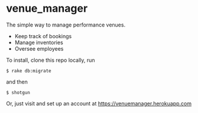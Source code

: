 # venue_manager

The simple way to manage performance venues.
 - Keep track of bookings
 - Manage inventories
 - Oversee employees

To install, clone this repo locally, run

    $ rake db:migrate

and then

    $ shotgun

Or, just visit and set up an account at https://venuemanager.herokuapp.com
